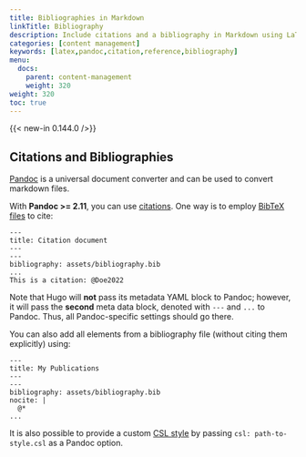 ```yaml
---
title: Bibliographies in Markdown
linkTitle: Bibliography
description: Include citations and a bibliography in Markdown using LaTeX markup.
categories: [content management]
keywords: [latex,pandoc,citation,reference,bibliography]
menu:
  docs:
    parent: content-management
    weight: 320
weight: 320
toc: true
---
```


{{< new-in 0.144.0 />}}

## Citations and Bibliographies

[Pandoc](https://pandoc.org) is a universal document converter and can be used to convert markdown files.

With **Pandoc >= 2.11**, you can use [citations](https://pandoc.org/MANUAL.html#extension-citations).
One way is to employ [BibTeX files](https://en.wikibooks.org/wiki/LaTeX/Bibliography_Management#BibTeX) to cite:

```
---
title: Citation document
---
---
bibliography: assets/bibliography.bib
...
This is a citation: @Doe2022
```

Note that Hugo will **not** pass its metadata YAML block to Pandoc; however, it will pass the **second** meta data block, denoted with `---` and `...` to Pandoc.
Thus, all Pandoc-specific settings should go there.

You can also add all elements from a bibliography file (without citing them explicitly) using:

```
---
title: My Publications
---
---
bibliography: assets/bibliography.bib
nocite: |
  @*
...
```

It is also possible to provide a custom [CSL style](https://citationstyles.org/authors/) by passing `csl: path-to-style.csl` as a Pandoc option.
